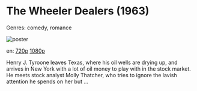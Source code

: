 # The Wheeler Dealers (1963)

Genres: comedy, romance

![poster](http://image.tmdb.org/t/p/w500/7X1rfg2HT7b4Cq0ewDdJtzCUoOW.jpg)

en:
  [720p](magnet:?xt=urn:btih:A6F9D489524BA41968D689EA2B54F3750CEE451A&tr=udp://glotorrents.pw:6969/announce&tr=udp://tracker.opentrackr.org:1337/announce&tr=udp://torrent.gresille.org:80/announce&tr=udp://tracker.openbittorrent.com:80&tr=udp://tracker.coppersurfer.tk:6969&tr=udp://tracker.leechers-paradise.org:6969&tr=udp://p4p.arenabg.ch:1337&tr=udp://tracker.internetwarriors.net:1337)
  [1080p](magnet:?xt=urn:btih:D47CE9AD9DC2A4C2FD92ABAED0E14167DF23C39B&tr=udp://glotorrents.pw:6969/announce&tr=udp://tracker.opentrackr.org:1337/announce&tr=udp://torrent.gresille.org:80/announce&tr=udp://tracker.openbittorrent.com:80&tr=udp://tracker.coppersurfer.tk:6969&tr=udp://tracker.leechers-paradise.org:6969&tr=udp://p4p.arenabg.ch:1337&tr=udp://tracker.internetwarriors.net:1337)
  


Henry J. Tyroone leaves Texas, where his oil wells are drying up, and arrives in New York with a lot of oil money to play with in the stock market.  He meets stock analyst Molly Thatcher, who tries to ignore the lavish attention he spends on her but ...